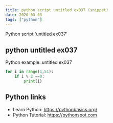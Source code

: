 ```yaml
---
title: python script untitled ex037 (snippet)
date: 2020-03-03
tags: ["python"]
---
```

Python script 'untitled ex037'


## python untitled ex037

Python example: untitled ex037

```python
for i in range(1,51):
    if i % 2 ==0:
        print(i)


```

## Python links

- Learn Python: https://pythonbasics.org/
- Python Tutorial: https://pythonspot.com
